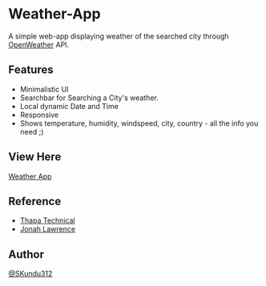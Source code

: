 # Weather-App

A simple web-app displaying weather of the searched city through [OpenWeather](https://openweathermap.org/) API.

## Features

- Minimalistic UI
- Searchbar for Searching a City's weather.
- Local dynamic Date and Time
- Responsive
- Shows temperature, humidity, windspeed, city, country - all the info you need ;)

## View Here

[Weather App](https://prajesheleven.github.io/Weather-App/)

## Reference

- [Thapa Technical](https://www.youtube.com/watch?v=Fx9ciSsjDsc&ab_channel=ThapaTechnical)
- [Jonah Lawrence](https://www.youtube.com/watch?v=WZNG8UomjSI&ab_channel=JonahLawrence%E2%80%A2DevProTips)

## Author

[@SKundu312](https://github.com/SKundu312)
